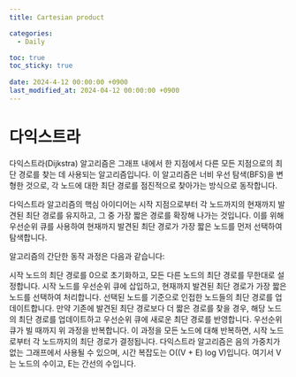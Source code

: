 ```yaml
---
title: Cartesian product

categories:
  - Daily

toc: true
toc_sticky: true
 
date: 2024-4-12 00:00:00 +0900
last_modified_at: 2024-04-12 00:00:00 +0900
---
```


# 다익스트라
다익스트라(Dijkstra) 알고리즘은 그래프 내에서 한 지점에서 다른 모든 지점으로의 최단 경로를 찾는 데 사용되는 알고리즘입니다. 이 알고리즘은 너비 우선 탐색(BFS)을 변형한 것으로, 각 노드에 대한 최단 경로를 점진적으로 찾아가는 방식으로 동작합니다.

다익스트라 알고리즘의 핵심 아이디어는 시작 지점으로부터 각 노드까지의 현재까지 발견된 최단 경로를 유지하고, 그 중 가장 짧은 경로를 확장해 나가는 것입니다. 이를 위해 우선순위 큐를 사용하여 현재까지 발견된 최단 경로가 가장 짧은 노드를 먼저 선택하여 탐색합니다.

알고리즘의 간단한 동작 과정은 다음과 같습니다:

시작 노드의 최단 경로를 0으로 초기화하고, 모든 다른 노드의 최단 경로를 무한대로 설정합니다.
시작 노드를 우선순위 큐에 삽입하고, 현재까지 발견된 최단 경로가 가장 짧은 노드를 선택하여 처리합니다.
선택된 노드를 기준으로 인접한 노드들의 최단 경로를 업데이트합니다. 만약 기존에 발견된 최단 경로보다 더 짧은 경로를 찾을 경우, 해당 노드의 최단 경로를 업데이트하고 우선순위 큐에 새로운 최단 경로를 반영합니다.
우선순위 큐가 빌 때까지 위 과정을 반복합니다.
이 과정을 모든 노드에 대해 반복하면, 시작 노드로부터 각 노드까지의 최단 경로가 결정됩니다. 다익스트라 알고리즘은 음의 가중치가 없는 그래프에서 사용될 수 있으며, 시간 복잡도는 O((V + E) log V)입니다. 여기서 V는 노드의 수이고, E는 간선의 수입니다.